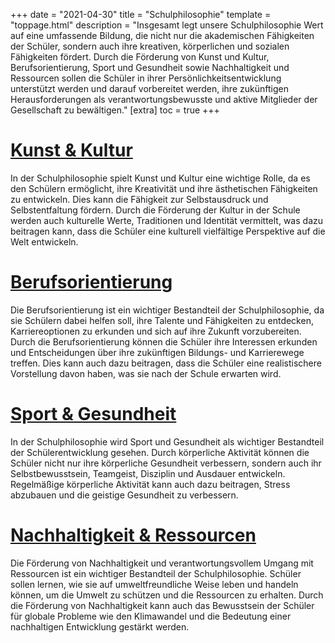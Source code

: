 +++
date = "2021-04-30"
title = "Schulphilosophie"
template = "toppage.html"
description = "Insgesamt legt unsere Schulphilosophie Wert auf eine umfassende Bildung, die nicht nur die akademischen Fähigkeiten der Schüler, sondern auch ihre kreativen, körperlichen und sozialen Fähigkeiten fördert. Durch die Förderung von Kunst und Kultur, Berufsorientierung, Sport und Gesundheit sowie Nachhaltigkeit und Ressourcen sollen die Schüler in ihrer Persönlichkeitsentwicklung unterstützt werden und darauf vorbereitet werden, ihre zukünftigen Herausforderungen als verantwortungsbewusste und aktive Mitglieder der Gesellschaft zu bewältigen."
[extra]
toc = true
+++


<div style=" margin: 0 auto" class="teaser"
id="teaser">
</div>

# [Kunst & Kultur](/categories/kunst-kultur/)
In der Schulphilosophie spielt Kunst und Kultur eine wichtige Rolle, da es den Schülern ermöglicht, ihre Kreativität und ihre ästhetischen Fähigkeiten zu entwickeln. Dies kann die Fähigkeit zur Selbstausdruck und Selbstentfaltung fördern. Durch die Förderung der Kultur in der Schule werden auch kulturelle Werte, Traditionen und Identität vermittelt, was dazu beitragen kann, dass die Schüler eine kulturell vielfältige Perspektive auf die Welt entwickeln.
# [Berufsorientierung](/categories/berufsorientierung/)
Die Berufsorientierung ist ein wichtiger Bestandteil der Schulphilosophie, da sie Schülern dabei helfen soll, ihre Talente und Fähigkeiten zu entdecken, Karriereoptionen zu erkunden und sich auf ihre Zukunft vorzubereiten. Durch die Berufsorientierung können die Schüler ihre Interessen erkunden und Entscheidungen über ihre zukünftigen Bildungs- und Karrierewege treffen. Dies kann auch dazu beitragen, dass die Schüler eine realistischere Vorstellung davon haben, was sie nach der Schule erwarten wird.
# [Sport & Gesundheit](/categories/sport-gesundheit/)
In der Schulphilosophie wird Sport und Gesundheit als wichtiger Bestandteil der Schülerentwicklung gesehen. Durch körperliche Aktivität können die Schüler nicht nur ihre körperliche Gesundheit verbessern, sondern auch ihr Selbstbewusstsein, Teamgeist, Disziplin und Ausdauer entwickeln. Regelmäßige körperliche Aktivität kann auch dazu beitragen, Stress abzubauen und die geistige Gesundheit zu verbessern.
# [Nachhaltigkeit & Ressourcen](/categories/nachhaltigkeit-ressourcen)
Die Förderung von Nachhaltigkeit und verantwortungsvollem Umgang mit Ressourcen ist ein wichtiger Bestandteil der Schulphilosophie. Schüler sollen lernen, wie sie auf umweltfreundliche Weise leben und handeln können, um die Umwelt zu schützen und die Ressourcen zu erhalten. Durch die Förderung von Nachhaltigkeit kann auch das Bewusstsein der Schüler für globale Probleme wie den Klimawandel und die Bedeutung einer nachhaltigen Entwicklung gestärkt werden.
